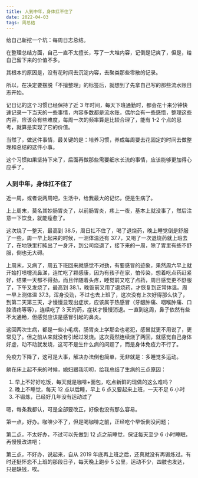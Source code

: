 ```yaml
---
title: 人到中年，身体扛不住了
date: 2022-04-03
tags: 周总结
---
```


给自己新挖一个坑：每周日志总结。

在整理总结方面，自己一直不太擅长，写了一大堆内容，记倒是记爽了，但是，给自己留下来的价值不多。

其根本的原因是，没有花时间去沉淀内容，去聚类那些零散的记录。

所以，在决定要摆脱「不擅整理」的标签后，就想到了先拿自己写的那些流水账日志开始。

<!-- more -->

记日记的这个习惯已经保持了近 3 年时间，每天下班通勤时，都会花十来分钟快速记录一下当天的一些事情，内容多数都是流水账，偶尔会有一些感悟，整理这些内容，应该会有些难度，每周一次的频率算是比较合理了，能有 1-2 个点的思考，就算是实现了它的价值。

当然了，做这件事情，最关键的是：培养习惯，养成每周要去花固定的时间去做整理和总结的这件小事。

这个习惯如果坚持下来了，后面再做那些需要细水长流的事情，应该能够更加得心应手了。

### 人到中年，身体扛不住了

近一周，或者说两周吧，生活中，给我最大的记忆，便是生病了。

上上周末，莫名其妙肠胃炎了，以前肠胃炎，疼上一夜，基本上就没事了，然后注意一下饮食，就能痊愈了。

这次烧了一整天，最高到 38.5，周日扛不住了，喝了退烧药，晚上睡觉倒是舒服了一些，周一早上起来的时候，一测体温还有 37.7，又喝了一次退烧药就上班去了，在地铁里打盹出了一身汗，到公司烧退了，接下来的一周，除了胃里有些不舒服，倒也无大碍。

上周末，又病了，周五下班回来就感觉不对劲，有要感冒的迹象，果然周六早上就开始打喷嚏流鼻涕，连忙吃了颗感康，因为有孩子在家，怕传染，想着吃点药赶紧好，结果一天都不得劲，而且伴随着头疼，睡觉前又吃了点药，周日感觉更不舒服了，下午又发烧了，最高到 38.1，晚饭前又用了退烧药，才恢复到正常体温。周一早上测体温 37.3，浑身没劲，不过也去上班了，这次没有上次好得那么快了，到第二天第三天，才慢慢显现出症状，应该属于热感冒（牙龈肿痛、咽喉肿痛、口腔溃疡等等），连续吃了 3 天的药，症状才慢慢消退。一直到这周，鼻子依然有些不太通畅，但感觉应该是感冒引起的鼻炎。

这回两次生病，都是一些小毛病，肠胃炎上学那会也老犯，感冒就更不用说了，更常见了。但之前从来就没有引起过发烧。这次竟然连续烧了两回，就感觉自己身体好虚，动不动就发烧，这可不是生什么病的问题了，而是身体免疫力不行了。

免疫力下降了，这可是大事，解决办法倒也简单，无非就是：多睡觉多运动。

躺在床上起不来的时候，媳妇跟我叨叨，给我总结了生病的三点原因：

1. 早上不好好吃饭，每天就是咖啡+面包，吃点新鲜的现做的这么难吗？
2. 晚上不睡觉，每天 12 点以后睡，早上 6 点又要起来上班，一天不足 6 小时
3. 不锻炼，已经好几年没有运动过了

嗯，每条我都认，可是全部要改正，好像也没有那么容易。

第一点，好办。咖啡少不了，但是喝咖啡之前，正经吃个早饭倒没问题；

第二点，不太好办，不过可以先做到 12 点之前睡觉，保证每天至少 6 小时睡眠，再慢慢改进吧；

第三点，不好办，说起来，自从 2019 年底再上班之后，还真就没有再锻炼过。有时还挺怀恋不上班的那段日子，每天晚上跑步 5 公里，运动不少，四肢也发达，只是缺钱，唉。
